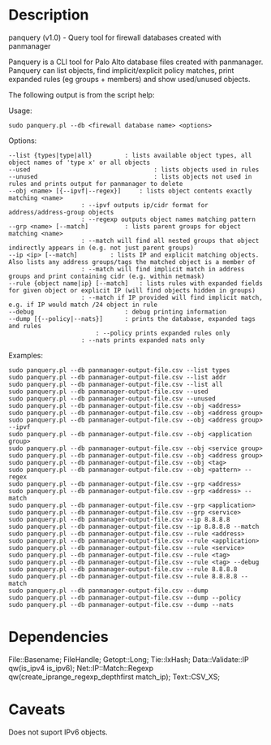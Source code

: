
# Description

panquery (v1.0) - Query tool for firewall databases created with panmanager

Panquery is a CLI tool for Palo Alto database files created with panmanager. Panquery can list objects, find implicit/explicit policy matches, print expanded rules (eg groups + members) and show used/unused objects.

The following output is from the script help:

Usage:

	sudo panquery.pl --db <firewall database name> <options>

Options:

	--list {types|type|all} 		: lists available object types, all object names of 'type x' or all objects
	--used                                  : lists objects used in rules
	--unused                                : lists objects not used in rules and prints output for panmanager to delete
	--obj <name> [{--ipvf|--regex}]		: lists object contents exactly matching <name>
						: --ipvf outputs ip/cidr format for address/address-group objects
						: --regexp outputs object names matching pattern
	--grp <name> [--match]			: lists parent groups for object matching <name>
			 			: --match will find all nested groups that object indirectly appears in (e.g. not just parent groups)
	--ip <ip> [--match]			: lists IP and explicit matching objects. Also lists any address groups/tags the matched object is a member of
						: --match will find implicit match in address groups and print containing cidr (e.g. within netmask)
	--rule {object name|ip} [--match]	: lists rules with expanded fields for given object or explicit IP (will find objects hidden in groups)                       
						: --match if IP provided will find implicit match, e.g. if IP would match /24 object in rule
	--debug			                : debug printing information
	--dump [{--policy|--nats}]		: prints the database, expanded tags and rules
					        : --policy prints expanded rules only
						: --nats prints expanded nats only

Examples:

	sudo panquery.pl --db panmanager-output-file.csv --list types
	sudo panquery.pl --db panmanager-output-file.csv --list addr
	sudo panquery.pl --db panmanager-output-file.csv --list all
	sudo panquery.pl --db panmanager-output-file.csv --used
	sudo panquery.pl --db panmanager-output-file.csv --unused
	sudo panquery.pl --db panmanager-output-file.csv --obj <address>
	sudo panquery.pl --db panmanager-output-file.csv --obj <address group>
	sudo panquery.pl --db panmanager-output-file.csv --obj <address group> --ipvf
	sudo panquery.pl --db panmanager-output-file.csv --obj <application group>
	sudo panquery.pl --db panmanager-output-file.csv --obj <service group>
	sudo panquery.pl --db panmanager-output-file.csv --obj <address group>
	sudo panquery.pl --db panmanager-output-file.csv --obj <tag>
	sudo panquery.pl --db panmanager-output-file.csv --obj <pattern> --regex
	sudo panquery.pl --db panmanager-output-file.csv --grp <address>
	sudo panquery.pl --db panmanager-output-file.csv --grp <address> --match
	sudo panquery.pl --db panmanager-output-file.csv --grp <application>
	sudo panquery.pl --db panmanager-output-file.csv --grp <service>
	sudo panquery.pl --db panmanager-output-file.csv --ip 8.8.8.8
	sudo panquery.pl --db panmanager-output-file.csv --ip 8.8.8.8 --match
	sudo panquery.pl --db panmanager-output-file.csv --rule <address>
	sudo panquery.pl --db panmanager-output-file.csv --rule <application>
	sudo panquery.pl --db panmanager-output-file.csv --rule <service>
	sudo panquery.pl --db panmanager-output-file.csv --rule <tag>
	sudo panquery.pl --db panmanager-output-file.csv --rule <tag> --debug
	sudo panquery.pl --db panmanager-output-file.csv --rule 8.8.8.8
	sudo panquery.pl --db panmanager-output-file.csv --rule 8.8.8.8 --match
	sudo panquery.pl --db panmanager-output-file.csv --dump
	sudo panquery.pl --db panmanager-output-file.csv --dump --policy
	sudo panquery.pl --db panmanager-output-file.csv --dump --nats

# Dependencies

File::Basename;
FileHandle;
Getopt::Long;
Tie::IxHash;
Data::Validate::IP qw(is_ipv4 is_ipv6);
Net::IP::Match::Regexp qw(create_iprange_regexp_depthfirst match_ip);
Text::CSV_XS;

# Caveats

Does not suport IPv6 objects.
